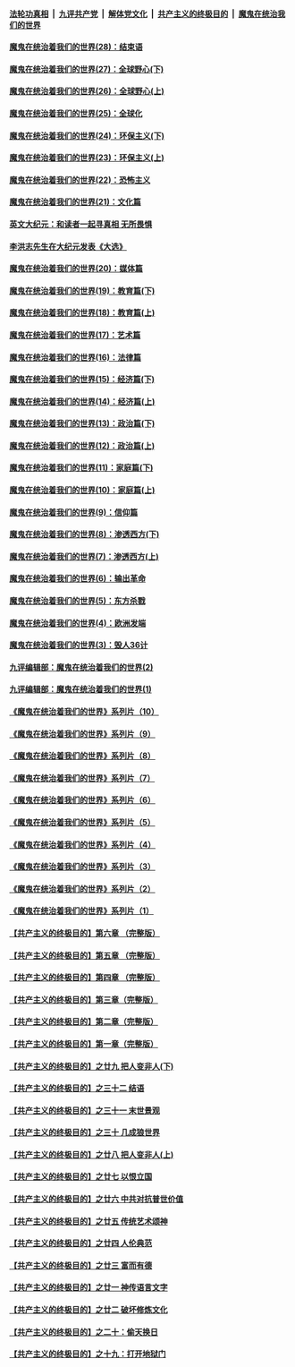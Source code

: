 

####  [法轮功真相](../../../../basic/blob/master/README.md?t=04180102) &nbsp;|&nbsp; [九评共产党](../../../../9ping.md/blob/master/README.md?t=04180102) &nbsp;|&nbsp; [解体党文化](../../../../jtdwh.md/blob/master/README.md?t=04180102)  &nbsp;|&nbsp; [共产主义的终极目的](../../../../gczydzjmd.md/blob/master/README.md?t=04180102) &nbsp;|&nbsp; [魔鬼在统治我们的世界](../../../../mgztzwmdsj.md/blob/master/README.md?t=04180102) 

#### [魔鬼在统治着我们的世界(28)：结束语](../pages/nsc422/n10936246.md?t=04180102) 

#### [魔鬼在统治着我们的世界(27)：全球野心(下)](../pages/nsc422/n10928319.md?t=04180102) 

#### [魔鬼在统治着我们的世界(26)：全球野心(上)](../pages/nsc422/n10900318.md?t=04180102) 

#### [魔鬼在统治着我们的世界(25)：全球化](../pages/nsc422/n10788205.md?t=04180102) 

#### [魔鬼在统治着我们的世界(24)：环保主义(下)](../pages/nsc422/n10695307.md?t=04180102) 

#### [魔鬼在统治着我们的世界(23)：环保主义(上)](../pages/nsc422/n10688613.md?t=04180102) 

#### [魔鬼在统治着我们的世界(22)：恐怖主义](../pages/nsc422/n10614727.md?t=04180102) 

#### [魔鬼在统治着我们的世界(21)：文化篇](../pages/nsc422/n10597706.md?t=04180102) 

#### [英文大纪元：和读者一起寻真相 无所畏惧](../pages/nsc422/n12542027.md?t=04180102) 

#### [李洪志先生在大纪元发表《大选》](../pages/nsc422/n12534746.md?t=04180102) 

#### [魔鬼在统治着我们的世界(20)：媒体篇](../pages/nsc422/n10586579.md?t=04180102) 

#### [魔鬼在统治着我们的世界(19)：教育篇(下)](../pages/nsc422/n10564808.md?t=04180102) 

#### [魔鬼在统治着我们的世界(18)：教育篇(上)](../pages/nsc422/n10526970.md?t=04180102) 

#### [魔鬼在统治着我们的世界(17)：艺术篇](../pages/nsc422/n10499093.md?t=04180102) 

#### [魔鬼在统治着我们的世界(16)：法律篇](../pages/nsc422/n10485969.md?t=04180102) 

#### [魔鬼在统治着我们的世界(15)：经济篇(下)](../pages/nsc422/n10469975.md?t=04180102) 

#### [魔鬼在统治着我们的世界(14)：经济篇(上)](../pages/nsc422/n10457370.md?t=04180102) 

#### [魔鬼在统治着我们的世界(13)：政治篇(下)](../pages/nsc422/n10448270.md?t=04180102) 

#### [魔鬼在统治着我们的世界(12)：政治篇(上)](../pages/nsc422/n10444576.md?t=04180102) 

#### [魔鬼在统治着我们的世界(11)：家庭篇(下)](../pages/nsc422/n10440961.md?t=04180102) 

#### [魔鬼在统治着我们的世界(10)：家庭篇(上)](../pages/nsc422/n10435448.md?t=04180102) 

#### [魔鬼在统治着我们的世界(9)：信仰篇](../pages/nsc422/n10432159.md?t=04180102) 

#### [魔鬼在统治着我们的世界(8)：渗透西方(下)](../pages/nsc422/n10429603.md?t=04180102) 

#### [魔鬼在统治着我们的世界(7)：渗透西方(上)](../pages/nsc422/n10426013.md?t=04180102) 

#### [魔鬼在统治着我们的世界(6)：输出革命](../pages/nsc422/n10421536.md?t=04180102) 

#### [魔鬼在统治着我们的世界(5)：东方杀戮](../pages/nsc422/n10417707.md?t=04180102) 

#### [魔鬼在统治着我们的世界(4)：欧洲发端](../pages/nsc422/n10414890.md?t=04180102) 

#### [魔鬼在统治着我们的世界(3)：毁人36计](../pages/nsc422/n10411583.md?t=04180102) 

#### [九评编辑部：魔鬼在统治着我们的世界(2)](../pages/nsc422/n10410036.md?t=04180102) 

#### [九评编辑部：魔鬼在统治着我们的世界(1)](../pages/nsc422/n10406825.md?t=04180102) 

#### [《魔鬼在统治着我们的世界》系列片（10）](../pages/nsc422/n12292670.md?t=04180102) 

#### [《魔鬼在统治着我们的世界》系列片（9）](../pages/nsc422/n12290859.md?t=04180102) 

#### [《魔鬼在统治着我们的世界》系列片（8）](../pages/nsc422/n12287445.md?t=04180102) 

#### [《魔鬼在统治着我们的世界》系列片（7）](../pages/nsc422/n12283425.md?t=04180102) 

#### [《魔鬼在统治着我们的世界》系列片（6）](../pages/nsc422/n12282314.md?t=04180102) 

#### [《魔鬼在统治着我们的世界》系列片（5）](../pages/nsc422/n12281419.md?t=04180102) 

#### [《魔鬼在统治着我们的世界》系列片（4）](../pages/nsc422/n12274024.md?t=04180102) 

#### [《魔鬼在统治着我们的世界》系列片（3）](../pages/nsc422/n12271322.md?t=04180102) 

#### [《魔鬼在统治着我们的世界》系列片（2）](../pages/nsc422/n12269049.md?t=04180102) 

#### [《魔鬼在统治着我们的世界》系列片（1）](../pages/nsc422/n12267575.md?t=04180102) 

#### [【共产主义的终极目的】第六章 （完整版）](../pages/nsc422/n11428913.md?t=04180102) 

#### [【共产主义的终极目的】第五章 （完整版）](../pages/nsc422/n11428912.md?t=04180102) 

#### [【共产主义的终极目的】第四章 （完整版）](../pages/nsc422/n11428907.md?t=04180102) 

#### [【共产主义的终极目的】第三章（完整版）](../pages/nsc422/n11428848.md?t=04180102) 

#### [【共产主义的终极目的】第二章（完整版）](../pages/nsc422/n11428831.md?t=04180102) 

#### [【共产主义的终极目的】第一章（完整版）](../pages/nsc422/n11417651.md?t=04180102) 

#### [【共产主义的终极目的】之廿九 把人变非人(下)](../pages/nsc422/n11344140.md?t=04180102) 

#### [【共产主义的终极目的】之三十二 结语](../pages/nsc422/n11360535.md?t=04180102) 

#### [【共产主义的终极目的】之三十一 末世景观](../pages/nsc422/n11351129.md?t=04180102) 

#### [【共产主义的终极目的】之三十 几成狼世界](../pages/nsc422/n11348280.md?t=04180102) 

#### [【共产主义的终极目的】之廿八 把人变非人(上)](../pages/nsc422/n11340492.md?t=04180102) 

#### [【共产主义的终极目的】之廿七 以恨立国](../pages/nsc422/n11336944.md?t=04180102) 

#### [【共产主义的终极目的】之廿六 中共对抗普世价值](../pages/nsc422/n11324785.md?t=04180102) 

#### [【共产主义的终极目的】之廿五 传统艺术颂神](../pages/nsc422/n11296396.md?t=04180102) 

#### [【共产主义的终极目的】之廿四 人伦典范](../pages/nsc422/n11296397.md?t=04180102) 

#### [【共产主义的终极目的】之廿三 富而有德](../pages/nsc422/n11283598.md?t=04180102) 

#### [【共产主义的终极目的】之廿一 神传语言文字](../pages/nsc422/n11263265.md?t=04180102) 

#### [【共产主义的终极目的】之廿二 破坏修炼文化](../pages/nsc422/n11245728.md?t=04180102) 

#### [【共产主义的终极目的】之二十：偷天换日](../pages/nsc422/n11238846.md?t=04180102) 

#### [【共产主义的终极目的】之十九：打开地狱门](../pages/nsc422/n11206376.md?t=04180102) 

